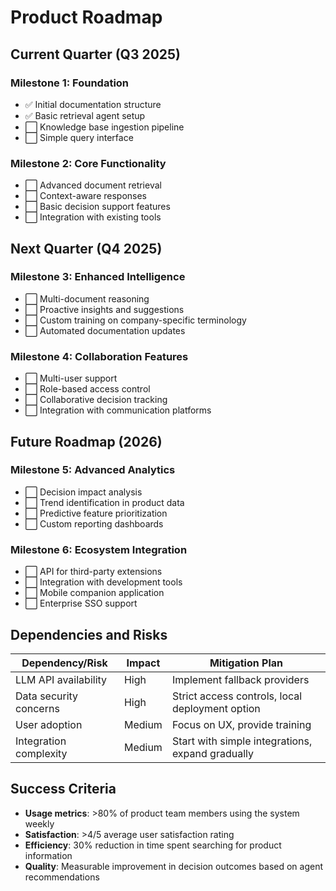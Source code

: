 # Product Roadmap

## Current Quarter (Q3 2025)

### Milestone 1: Foundation
- ✅ Initial documentation structure
- ✅ Basic retrieval agent setup
- ⬜ Knowledge base ingestion pipeline
- ⬜ Simple query interface

### Milestone 2: Core Functionality
- ⬜ Advanced document retrieval
- ⬜ Context-aware responses
- ⬜ Basic decision support features
- ⬜ Integration with existing tools

## Next Quarter (Q4 2025)

### Milestone 3: Enhanced Intelligence
- ⬜ Multi-document reasoning
- ⬜ Proactive insights and suggestions
- ⬜ Custom training on company-specific terminology
- ⬜ Automated documentation updates

### Milestone 4: Collaboration Features
- ⬜ Multi-user support
- ⬜ Role-based access control
- ⬜ Collaborative decision tracking
- ⬜ Integration with communication platforms

## Future Roadmap (2026)

### Milestone 5: Advanced Analytics
- ⬜ Decision impact analysis
- ⬜ Trend identification in product data
- ⬜ Predictive feature prioritization
- ⬜ Custom reporting dashboards

### Milestone 6: Ecosystem Integration
- ⬜ API for third-party extensions
- ⬜ Integration with development tools
- ⬜ Mobile companion application
- ⬜ Enterprise SSO support

## Dependencies and Risks

| Dependency/Risk | Impact | Mitigation Plan |
|-----------------|--------|----------------|
| LLM API availability | High | Implement fallback providers |
| Data security concerns | High | Strict access controls, local deployment option |
| User adoption | Medium | Focus on UX, provide training |
| Integration complexity | Medium | Start with simple integrations, expand gradually |

## Success Criteria

- **Usage metrics**: >80% of product team members using the system weekly
- **Satisfaction**: >4/5 average user satisfaction rating
- **Efficiency**: 30% reduction in time spent searching for product information
- **Quality**: Measurable improvement in decision outcomes based on agent recommendations
